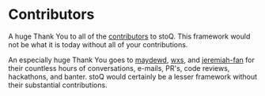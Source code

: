 # Contributors

A huge Thank You to all of the [contributors](https://github.com/PUNCH-Cyber/stoq/graphs/contributors) to stoQ. This framework would not be what it is today without all of your contributions.

An especially huge Thank You goes to [maydewd](https://github.com/maydewd), [wxs](https://github.com/wxsBSD), and [jeremiah-fan](https://github.com/jeremiah-fan) for their countless hours of conversations, e-mails, PR's, code reviews, hackathons, and banter. stoQ would certainly be a lesser framework without their substantial contributions.
